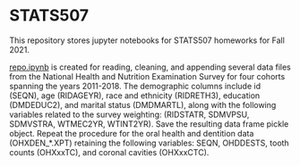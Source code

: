 # STATS507

This repository stores jupyter notebooks for STATS507 homeworks for Fall 2021.

[repo.ipynb][repo] is created for reading, cleaning, and appending several data files from the National Health and Nutrition Examination Survey for four cohorts spanning the years 2011-2018.
The demographic columns include id (SEQN), age (RIDAGEYR), race and ethnicity (RIDRETH3), education (DMDEDUC2), and marital status (DMDMARTL), along with the following variables related to the survey weighting: (RIDSTATR, SDMVPSU, SDMVSTRA, WTMEC2YR, WTINT2YR). Save the resulting data frame pickle object.
Repeat the procedure for the oral health and dentition data (OHXDEN_*.XPT) retaining the following variables: SEQN, OHDDESTS, tooth counts (OHXxxTC), and coronal cavities (OHXxxCTC).

[repo]:[https://github.com/krisonxu/STATS507/blob/PS4/repo.ipynb]
